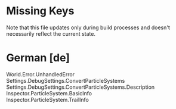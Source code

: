# Missing Keys
Note that this file updates only during build processes and doesn't necessarily reflect the current state.

# German [de]
World.Error.UnhandledError  
Settings.DebugSettings.ConvertParticleSystems  
Settings.DebugSettings.ConvertParticleSystems.Description  
Inspector.ParticleSystem.BasicInfo  
Inspector.ParticleSystem.TrailInfo  

